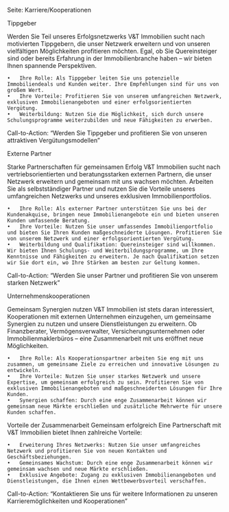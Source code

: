 Seite: Karriere/Kooperationen

Tippgeber

Werden Sie Teil unseres Erfolgsnetzwerks
V&T Immobilien sucht nach motivierten Tippgebern, die unser Netzwerk erweitern und von unseren vielfältigen Möglichkeiten profitieren möchten. Egal, ob Sie Quereinsteiger sind oder bereits Erfahrung in der Immobilienbranche haben – wir bieten Ihnen spannende Perspektiven.

	•	Ihre Rolle: Als Tippgeber leiten Sie uns potenzielle Immobiliendeals und Kunden weiter. Ihre Empfehlungen sind für uns von großem Wert.
	•	Ihre Vorteile: Profitieren Sie von unserem umfangreichen Netzwerk, exklusiven Immobilienangeboten und einer erfolgsorientierten Vergütung.
	•	Weiterbildung: Nutzen Sie die Möglichkeit, sich durch unsere Schulungsprogramme weiterzubilden und neue Fähigkeiten zu erwerben.

Call-to-Action: “Werden Sie Tippgeber und profitieren Sie von unseren attraktiven Vergütungsmodellen”

Externe Partner

Starke Partnerschaften für gemeinsamen Erfolg
V&T Immobilien sucht nach vertriebsorientierten und beratungsstarken externen Partnern, die unser Netzwerk erweitern und gemeinsam mit uns wachsen möchten. Arbeiten Sie als selbstständiger Partner und nutzen Sie die Vorteile unseres umfangreichen Netzwerks und unseres exklusiven Immobilienportfolios.

	•	Ihre Rolle: Als externer Partner unterstützen Sie uns bei der Kundenakquise, bringen neue Immobilienangebote ein und bieten unseren Kunden umfassende Beratung.
	•	Ihre Vorteile: Nutzen Sie unser umfassendes Immobilienportfolio und bieten Sie Ihren Kunden maßgeschneiderte Lösungen. Profitieren Sie von unserem Netzwerk und einer erfolgsorientierten Vergütung.
	•	Weiterbildung und Qualifikation: Quereinsteiger sind willkommen. Wir bieten Ihnen Schulungs- und Weiterbildungsprogramme, um Ihre Kenntnisse und Fähigkeiten zu erweitern. Je nach Qualifikation setzen wir Sie dort ein, wo Ihre Stärken am besten zur Geltung kommen.

Call-to-Action: “Werden Sie unser Partner und profitieren Sie von unserem starken Netzwerk”

Unternehmenskooperationen

Gemeinsam Synergien nutzen
V&T Immobilien ist stets daran interessiert, Kooperationen mit externen Unternehmen einzugehen, um gemeinsame Synergien zu nutzen und unsere Dienstleistungen zu erweitern. Ob Finanzberater, Vermögensverwalter, Versicherungsunternehmen oder Immobilienmaklerbüros – eine Zusammenarbeit mit uns eröffnet neue Möglichkeiten.

	•	Ihre Rolle: Als Kooperationspartner arbeiten Sie eng mit uns zusammen, um gemeinsame Ziele zu erreichen und innovative Lösungen zu entwickeln.
	•	Ihre Vorteile: Nutzen Sie unser starkes Netzwerk und unsere Expertise, um gemeinsam erfolgreich zu sein. Profitieren Sie von exklusiven Immobilienangeboten und maßgeschneiderten Lösungen für Ihre Kunden.
	•	Synergien schaffen: Durch eine enge Zusammenarbeit können wir gemeinsam neue Märkte erschließen und zusätzliche Mehrwerte für unsere Kunden schaffen.

Vorteile der Zusammenarbeit
Gemeinsam erfolgreich
Eine Partnerschaft mit V&T Immobilien bietet Ihnen zahlreiche Vorteile:

	•	Erweiterung Ihres Netzwerks: Nutzen Sie unser umfangreiches Netzwerk und profitieren Sie von neuen Kontakten und Geschäftsbeziehungen.
	•	Gemeinsames Wachstum: Durch eine enge Zusammenarbeit können wir gemeinsam wachsen und neue Märkte erschließen.
	•	Exklusive Angebote: Zugang zu exklusiven Immobilienangeboten und Dienstleistungen, die Ihnen einen Wettbewerbsvorteil verschaffen.

Call-to-Action: “Kontaktieren Sie uns für weitere Informationen zu unseren Karrieremöglichkeiten und Kooperationen”
